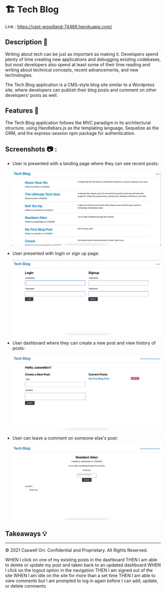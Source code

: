 # 🏗️ Tech Blog

Link : https://vast-woodland-74466.herokuapp.com/

## Description 📖

Writing about tech can be just as important as making it. Developers spend plenty of time creating new applications and debugging existing codebases, but most developers also spend at least some of their time reading and writing about technical concepts, recent advancements, and new technologies.

The Tech Blog application is a CMS-style blog site similar to a Wordpress site, where developers can publish their blog posts and comment on other developers’ posts as well.

## Features 📝

The Tech Blog application follows the MVC paradigm in its architectural structure, using Handlebars.js as the templating language, Sequelize as the ORM, and the express-session npm package for authentication. 

## Screenshots 📷 :

* User is presented with a landing page where they can see recent posts:

  ![alt text](./Assets/screenshot1.png)
  
* User presented with login or sign up page:

  ![alt text](./Assets/screenshot2.png)

* User dashboard where they can create a new post and view history of posts:

  ![alt text](./Assets/screenshot3.png)

* User can leave a comment on someone else's post:

  ![alt text](./Assets/screenshot4.png)
  

## Takeaways 💡


----
© 2021 Caswell Orr. Confidential and Proprietary. All Rights Reserved.


WHEN I click on one of my existing posts in the dashboard
THEN I am able to delete or update my post and taken back to an updated dashboard
WHEN I click on the logout option in the navigation
THEN I am signed out of the site
WHEN I am idle on the site for more than a set time
THEN I am able to view comments but I am prompted to log in again before I can add, update, or delete comments
```